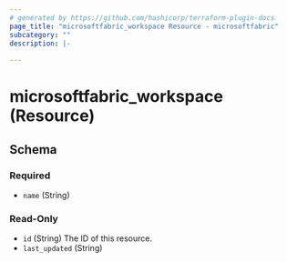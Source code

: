 ```yaml
---
# generated by https://github.com/hashicorp/terraform-plugin-docs
page_title: "microsoftfabric_workspace Resource - microsoftfabric"
subcategory: ""
description: |-
  
---
```


# microsoftfabric_workspace (Resource)





<!-- schema generated by tfplugindocs -->
## Schema

### Required

- `name` (String)

### Read-Only

- `id` (String) The ID of this resource.
- `last_updated` (String)
